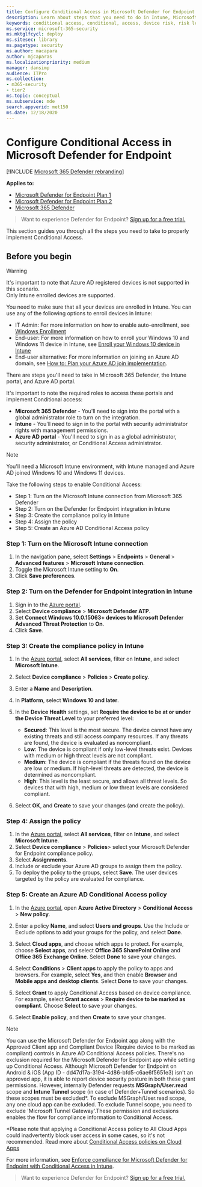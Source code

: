 ```yaml
---
title: Configure Conditional Access in Microsoft Defender for Endpoint
description: Learn about steps that you need to do in Intune, Microsoft 365 Defender, and Azure to implement Conditional access
keywords: conditional access, conditional, access, device risk, risk level, integration, intune integration
ms.service: microsoft-365-security
ms.mktglfcycl: deploy
ms.sitesec: library
ms.pagetype: security
ms.author: macapara
author: mjcaparas
ms.localizationpriority: medium
manager: dansimp
audience: ITPro
ms.collection: 
- m365-security
- tier2
ms.topic: conceptual
ms.subservice: mde
search.appverid: met150
ms.date: 12/18/2020
---
```


# Configure Conditional Access in Microsoft Defender for Endpoint

[!INCLUDE [Microsoft 365 Defender rebranding](../../includes/microsoft-defender.md)]

**Applies to:**
- [Microsoft Defender for Endpoint Plan 1](https://go.microsoft.com/fwlink/p/?linkid=2154037)
- [Microsoft Defender for Endpoint Plan 2](https://go.microsoft.com/fwlink/p/?linkid=2154037)
- [Microsoft 365 Defender](https://go.microsoft.com/fwlink/?linkid=2118804)

> Want to experience Defender for Endpoint? [Sign up for a free trial.](https://signup.microsoft.com/create-account/signup?products=7f379fee-c4f9-4278-b0a1-e4c8c2fcdf7e&ru=https://aka.ms/MDEp2OpenTrial?ocid=docs-wdatp-assignaccess-abovefoldlink)

This section guides you through all the steps you need to take to properly implement Conditional Access.

## Before you begin

> [!WARNING]
> It's important to note that Azure AD registered devices is not supported in this scenario.</br>
> Only Intune enrolled devices are supported.

You need to make sure that all your devices are enrolled in Intune. You can use any of the following options to enroll devices in Intune:

- IT Admin: For more information on how to enable auto-enrollment, see [Windows Enrollment](/intune/windows-enroll#enable-windows-10-automatic-enrollment)
- End-user: For more information on how to enroll your Windows 10 and Windows 11 device in Intune, see [Enroll your Windows 10 device in Intune](/intune/quickstart-enroll-windows-device)
- End-user alternative: For more information on joining an Azure AD domain, see [How to: Plan your Azure AD join implementation](/azure/active-directory/devices/azureadjoin-plan).

There are steps you'll need to take in Microsoft 365 Defender, the Intune portal, and Azure AD portal.

It's important to note the required roles to access these portals and implement Conditional access:

- **Microsoft 365 Defender** - You'll need to sign into the portal with a global administrator role to turn on the integration.
- **Intune** - You'll need to sign in to the portal with security administrator rights with management permissions.
- **Azure AD portal** - You'll need to sign in as a global administrator, security administrator, or Conditional Access administrator.

> [!NOTE]
> You'll need a Microsoft Intune environment, with Intune managed and Azure AD joined Windows 10 and Windows 11 devices.

Take the following steps to enable Conditional Access:

- Step 1: Turn on the Microsoft Intune connection from Microsoft 365 Defender
- Step 2: Turn on the Defender for Endpoint integration in Intune
- Step 3: Create the compliance policy in Intune
- Step 4: Assign the policy 
- Step 5: Create an Azure AD Conditional Access policy

### Step 1: Turn on the Microsoft Intune connection

1. In the navigation pane, select **Settings** \> **Endpoints** \> **General** \> **Advanced features** \> **Microsoft Intune connection**.
2. Toggle the Microsoft Intune setting to **On**.
3. Click **Save preferences**.

### Step 2: Turn on the Defender for Endpoint integration in Intune

1. Sign in to the [Azure portal](https://portal.azure.com).
2. Select **Device compliance** \> **Microsoft Defender ATP**.
3. Set **Connect Windows 10.0.15063+ devices to Microsoft Defender Advanced Threat Protection** to **On**.
4. Click **Save**.

### Step 3: Create the compliance policy in Intune

1. In the [Azure portal](https://portal.azure.com), select **All services**, filter on **Intune**, and select **Microsoft Intune**.
2. Select **Device compliance** \> **Policies** \> **Create policy**.
3. Enter a **Name** and **Description**.
4. In **Platform**, select **Windows 10 and later**.
5. In the **Device Health** settings, set **Require the device to be at or under the Device Threat Level** to your preferred level:

   - **Secured**: This level is the most secure. The device cannot have any existing threats and still access company resources. If any threats are found, the device is evaluated as noncompliant.
   - **Low**: The device is compliant if only low-level threats exist. Devices with medium or high threat levels are not compliant.
   - **Medium**: The device is compliant if the threats found on the device are low or medium. If high-level threats are detected, the device is determined as noncompliant.
   - **High**: This level is the least secure, and allows all threat levels. So devices that with high, medium or low threat levels are considered compliant.

6. Select **OK**, and **Create** to save your changes (and create the policy).

### Step 4: Assign the policy

1. In the [Azure portal](https://portal.azure.com), select **All services**, filter on **Intune**, and select **Microsoft Intune**.
2. Select **Device compliance** \> **Policies**> select your Microsoft Defender for Endpoint compliance policy.
3. Select **Assignments**.
4. Include or exclude your Azure AD groups to assign them the policy.
5. To deploy the policy to the groups, select **Save**. The user devices targeted by the policy are evaluated for compliance.

### Step 5: Create an Azure AD Conditional Access policy

1. In the [Azure portal](https://portal.azure.com), open **Azure Active Directory** \> **Conditional Access** \> **New policy**.
2. Enter a policy **Name**, and select **Users and groups**. Use the Include or Exclude options to add your groups for the policy, and select **Done**.
3. Select **Cloud apps**, and choose which apps to protect. For example, choose **Select apps**, and select **Office 365 SharePoint Online** and **Office 365 Exchange Online**. Select **Done** to save your changes.

4. Select **Conditions** \> **Client apps** to apply the policy to apps and browsers. For example, select **Yes**, and then enable **Browser** and **Mobile apps and desktop clients**. Select **Done** to save your changes.

5. Select **Grant** to apply Conditional Access based on device compliance. For example, select **Grant access** \> **Require device to be marked as compliant**. Choose **Select** to save your changes.

6. Select **Enable policy**, and then **Create** to save your changes.

> [!NOTE]
> You can use the Microsoft Defender for Endpoint app along with the Approved Client app and Compliant Device (Require device to be marked as compliant) controls in Azure AD Conditional Access policies. There's no exclusion required for the Microsoft Defender for Endpoint app while setting up Conditional Access. Although Microsoft Defender for Endpoint on Android & iOS (App ID - dd47d17a-3194-4d86-bfd5-c6ae6f5651e3) isn't an approved app, it is able to report device security posture in both these grant permissions. However, internally Defender requests **MSGraph/User.read** scope and **Intune Tunnel** scope (in case of Defender+Tunnel scenarios). So these scopes must be excluded*. To exclude MSGraph/User.read scope, any one cloud app can be excluded. To exclude Tunnel scope, you need to exclude 'Microsoft Tunnel Gateway'.These permission and exclusions enables the flow for compliance information to Conditional Access.

*Please note that applying a Conditional Access policy to All Cloud Apps could inadvertently block user access in some cases, so it's not recommended. Read more about [Conditional Access policies on Cloud Apps](/azure/active-directory/conditional-access/concept-conditional-access-cloud-apps#all-cloud-apps)

For more information, see [Enforce compliance for Microsoft Defender for Endpoint with Conditional Access in Intune](/intune/advanced-threat-protection).

> Want to experience Defender for Endpoint? [Sign up for a free trial.](https://signup.microsoft.com/create-account/signup?products=7f379fee-c4f9-4278-b0a1-e4c8c2fcdf7e&ru=https://aka.ms/MDEp2OpenTrial?ocid=docs-wdatp-conditionalaccess-belowfoldlink)
